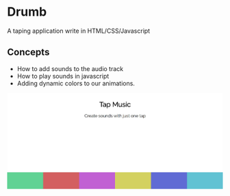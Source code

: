 # Drumb
A taping application write in HTML/CSS/Javascript 

## Concepts
  - How to add sounds to the audio track
  - How to play sounds in javascript
  - Adding dynamic colors to our animations.

![Screenshot](drumb.jpg)

